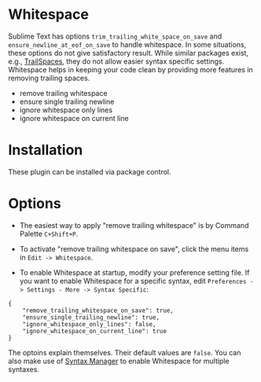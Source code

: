 # Whitespace

Sublime Text has options `trim_trailing_white_space_on_save` and `ensure_newline_at_eof_on_save` to handle whitespace.
In some situations, these options do not give satisfactory result. While similar packages exist, e.g., [TrailSpaces](https://github.com/SublimeText/TrailingSpaces), they do not allow easier syntax specific settings.
Whitespace helps in keeping your code clean by providing more features in removing trailing spaces.

- remove trailing whitespace 
- ensure single trailing newline
- ignore whitespace only lines
- ignore whitespace on current line


# Installation
These plugin can be installed via package control.

# Options
- The easiest way to apply "remove trailing whitespace" is by Command Palette `C+Shift+P`. 

- To activate "remove trailing whitespace on save", click the menu items in `Edit -> Whitespace`.

- To enable Whitespace at startup, modify your preference setting file. If you want to enable Whitespace for a specific syntax, 
edit `Preferences -> Settings - More -> Syntax Specific`:

```
{
    "remove_trailing_whitespace_on_save": true,
    "ensure_single_trailing_newline": true,
    "ignore_whitespace_only_lines": false,
    "ignore_whitespace_on_current_line": true
}
```

The optoins explain themselves. Their default values are `false`. You can also make use of [Syntax Manager](https://github.com/randy3k/SyntaxMgr) to enable Whitespace for multiple syntaxes.
